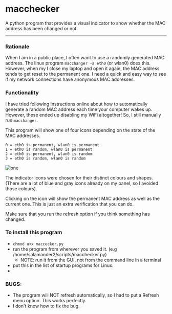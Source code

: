 # macchecker

A python program that provides a visual indicator to show whether the MAC address has been changed or not. 

-----

### Rationale
When I am in a public place, I often want to use a randomly generated MAC address. The linux program `macchanger -a eth0` (or wlan0) does this. However, when my I close my laptop and open it again, the MAC address tends to get reset to the permanent one. I need a quick and easy way to see if my network connections have anonymous MAC addresses.

### Functionality

I have tried following instructions online about how to automatically generate a random MAC address each time your computer wakes up. However, these ended up disabling my WiFi altogether! So, I still manually run `macchanger`.

This program will show one of four icons depending on the state of the MAC addresses. 

    0 = eth0 is permanent, wlan0 is permanent
    1 = eth0 is random, wlan0 is permanent
    2 = eth0 is permanent, wlan0 is random
    3 = eth0 is random, wlan0 is random

![one](https://github.com/salamander2/leds/blob/master/macchecker_icons.png)

The indicator icons were chosen for their distinct colours and shapes. (There are a lot of blue and gray icons already on my panel, so I avoided those colours).

Clicking on the icon will show the permanent MAC address as well as the current one. This is just an extra verification that you can do.

Make sure that you run the refresh option if you think something has changed.

### To install this program

* `chmod u+x maccecker.py`
* run the program from wherever you saved it. (e.g /home/salamander2/scripts/macchecker.py)
   * NOTE: run it from the GUI, not from the command line in a terminal
* put this in the list of startup programs for Linux.
* 

### BUGS:
* The program will NOT refresh automatically, so I had to put a Refresh menu option. This works perfectly.
* I don't know how to fix the bug.

